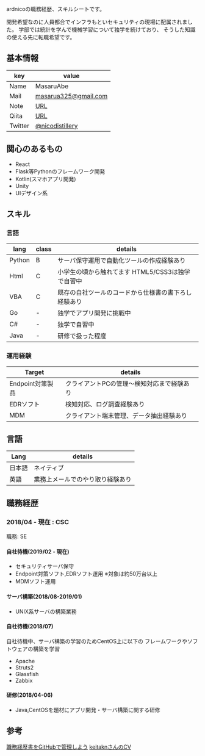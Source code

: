 ardnicoの職務経歴、スキルシートです。

開発希望なのに人員都合でインフラもといセキュリティの現場に配属されました。
学部では統計を学んで機械学習について独学を続けており、
そうした知識の使える先に転職希望です。

## 基本情報



|key|value|
|---|-----|
|Name|MasaruAbe|
|Mail|masarua325@gmail.com|
|Note|[URL](https://note.com/nicomk)|
|Qiita|[URL](https://qiita.com/nico4316)|
|Twitter|[@nicodistillery](https://twitter.com/nicodistillery)|


## 関心のあるもの
- React
- Flask等Pythonのフレームワーク開発
- Kotlin(スマホアプリ開発)
- Unity
- UIデザイン系


## スキル
### 言語
|lang|class|details|
|-----|-----|-----|
|Python|B|サーバ保守運用で自動化ツールの作成経験あり|
|Html|C|小学生の頃から触れてます HTML5/CSS3は独学で自習中|
|VBA|C|既存の自社ツールのコードから仕様書の書下ろし経験あり|
|Go|-|独学でアプリ開発に挑戦中|
|C#|-|独学で自習中|
|Java|-|研修で扱った程度|


### 運用経験
|Target|details|
|-----|-----|
|Endpoint対策製品|クライアントPCの管理～検知対応まで経験あり|
|EDRソフト|検知対応、ログ調査経験あり|
|MDM|クライアント端末管理、データ抽出経験あり|



## 言語

|Lang|details|
|-----|-----|
|日本語|ネイティブ|
|英語|業務上メールでのやり取り経験あり|


## 職務経歴

### 2018/04 - 現在 : CSC

職務: SE

#### 自社待機(2019/02 - 現在)

- セキュリティサーバ保守
- Endpoint対策ソフト,EDRソフト運用
※対象は約50万台以上
- MDMソフト運用

#### サーバ構築(2018/08-2019/01)
- UNIX系サーバの構築業務

#### 自社待機(2018/07)

自社待機中、サーバ構築の学習のためCentOS上に以下の
フレームワークやソフトウェアの構築を学習
- Apache
- Struts2
- Glassfish
- Zabbix

#### 研修(2018/04-06)

- Java,CentOSを題材にアプリ開発・サーバ構築に関する研修



## 参考
[職務経歴書をGitHubで管理しよう](https://qiita.com/okohs/items/abcad0b4aefa585bc50b)
[keitaknさんのCV](https://github.com/keitakn/cv)